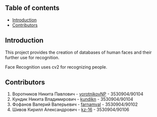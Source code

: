 ## Table of contents

* [Introduction](https://github.com/farnamval/face-recognition#introduction)
* [Contributors](https://github.com/farnamval/face-recognition#contributors)

## Introduction

This project provides the creation of databases of human faces and their further use for recognition.

Face Recognition uses cv2 for recognizing people.

## Contributors
1. Воротников Никита Павлович - [vorotnikovNP](https://github.com/vorotnikovNP) - 3530904/90104
2. Кундик Никита Владимирович - [kundikn](https://github.com/kundikn) - 3530904/90104
3. Фофанов Валерий Валерьевич - [farnamval](https://github.com/farnamval) - 3530904/90102
4. Шивов Кирилл Александрович - [kz-16](https://github.com/kz-16) - 3530904/90106